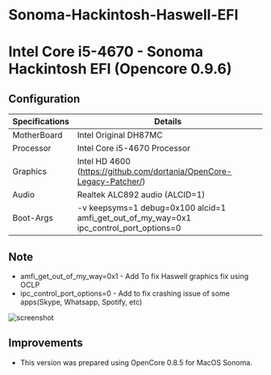 # Sonoma-Hackintosh-Haswell-EFI

# Intel Core i5-4670 - Sonoma Hackintosh EFI (Opencore 0.9.6)
## Configuration

| Specifications | Details                                                  |
| ------------------- | ------------------------------------------- |
| MotherBoard     | Intel Original DH87MC      					|
| Processor           | Intel Core i5-4670 Processor    		    |
| Graphics | Intel HD 4600 (https://github.com/dortania/OpenCore-Legacy-Patcher/)              |
| Audio          | Realtek ALC892 audio (ALCID=1)            |
| Boot-Args | -v keepsyms=1 debug=0x100 alcid=1 amfi_get_out_of_my_way=0x1 ipc_control_port_options=0 |

## Note
- amfi_get_out_of_my_way=0x1 - Add To fix Haswell graphics fix using OCLP
- ipc_control_port_options=0 - Add to fix crashing issue of some apps(Skype, Whatsapp, Spotify, etc)

![screenshot](https://github.com/Nishit-Chauhan/Sonoma-Hackintosh-Haswell-EFI/assets/45855322/68bb6165-9d1b-4967-a6a2-846abf4ab6a1)

## Improvements
- This version was prepared using OpenCore 0.8.5 for MacOS Sonoma.
